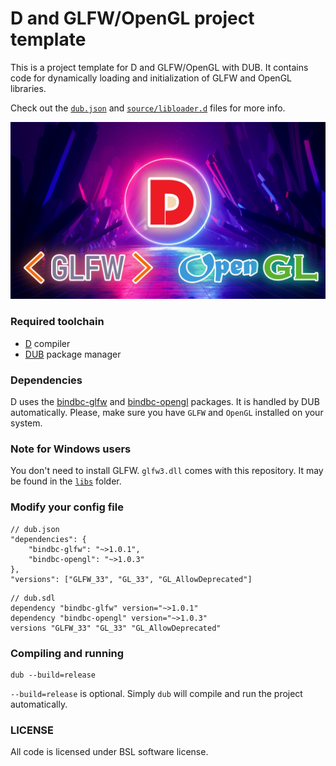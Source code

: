 # D and GLFW/OpenGL project template
This is a project template for D and GLFW/OpenGL with DUB. It contains code for dynamically loading and initialization of GLFW and OpenGL libraries. 

Check out the [`dub.json`](dub.json) and [`source/libloader.d`](source/libloader.d) files for more info.

<img src="imgs/d-glfw-opengl.jpg" width="720">

### Required toolchain
* [D](https://dlang.org/download) compiler
* [DUB](https://dub.pm/) package manager

### Dependencies
D uses the [bindbc-glfw](https://github.com/BindBC/bindbc-glfw) and [bindbc-opengl](https://github.com/BindBC/bindbc-opengl) packages. It is handled by DUB automatically. Please, make sure you have `GLFW` and `OpenGL` installed on your system. 

### Note for Windows users
You don't need to install GLFW. `glfw3.dll` comes with this repository. It may be found in the [`libs`](libs/) folder.

### Modify your config file
```
// dub.json
"dependencies": {
    "bindbc-glfw": "~>1.0.1",
    "bindbc-opengl": "~>1.0.3"
},
"versions": ["GLFW_33", "GL_33", "GL_AllowDeprecated"]
```
```
// dub.sdl
dependency "bindbc-glfw" version="~>1.0.1"
dependency "bindbc-opengl" version="~>1.0.3"
versions "GLFW_33" "GL_33" "GL_AllowDeprecated"
```

### Compiling and running
```
dub --build=release
```
`--build=release` is optional. Simply `dub` will compile and run the project automatically.

### LICENSE
All code is licensed under BSL software license.


